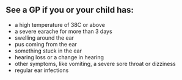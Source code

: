 ## See a GP if you or your child has:

- a high temperature of 38C or above
- a severe earache for more than 3 days
- swelling around the ear
- pus coming from the ear
- something stuck in the ear
- hearing loss or a change in hearing
- other symptoms, like vomiting, a severe sore throat or dizziness
- regular ear infections
